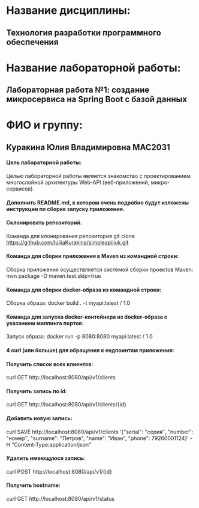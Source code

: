 # Название дисциплины: 
## Технология разработки программного обеспечения

# Название лабораторной работы: 
## Лабораторная работа №1: создание микросервиса на Spring Boot с базой данных

# ФИО и группу: 
## Куракина Юлия Владимировна МАС2031 

#### Цель лабораторной работы: 
Целью лабораторной работы является знакомство с проектированием многослойной архитектуры Web-API (веб-приложений, микро-сервисов).

#### Дополнить README.md, в котором очень подробно будут изложены инструкции по сборке запуску приложения. 

#### Склонировать репозиторий. 
Команда для клонирования репозитория git clone https://github.com/IuliiaKurakina/simpleapiiiuk.git

#### Команда для сборки приложения в Maven из командной строки: 
Сборка приложения осуществляется системой сборки проектов Maven: mvn package -D maven.test.skip=true

#### Команда для сборки docker-образа из командной строки: 
Сборка образа: docker build . -t myapi:latest / 1.0

#### Команда для запуска docker-контейнера из docker-образа с указанием маппинга портов: 
Запуск образа: docker run -p 8080:8080 myapi:latest / 1.0

#### 4 curl (или больше) для обращения к ендпоинтам приложения:
#### Получить список всех клиентов: 
curl GET http://localhost:8080/api/v1/clients

#### Получить запись по id: 
curl GET http://localhost:8080/api/v1/clients/{id}

#### Добавить новую запись: 
curl SAVE http://localhost:8080/api/v1/clients ‘{"serial": "серия″, "number": "номер″, "surname": "Петров", "name": "Иван", "phone": 79260001124}’ -H "Content-Type:application/json"

#### Удалить имеющуюся запись: 
curl POST http://localhost:8080/api/v1/{id}

#### Получить hostname: 
curl GET http://localhost:8080/api/v1/status  
